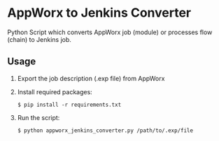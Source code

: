 # AppWorx to Jenkins Converter

Python Script which converts AppWorx job (module) or processes flow (chain) to Jenkins job.

## Usage

1. Export the job description (.exp file) from AppWorx
2. Install required packages:

    ```
    $ pip install -r requirements.txt
    ```

3. Run the script:

    ```
    $ python appworx_jenkins_converter.py /path/to/.exp/file
    ```
